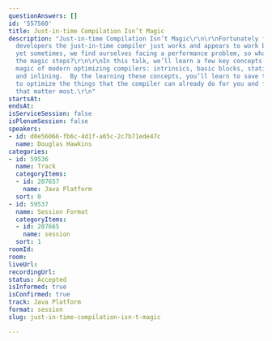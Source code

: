 ```yaml
---
questionAnswers: []
id: '557560'
title: Just-in-time Compilation Isn’t Magic
description: "Just-in-time Compilation Isn’t Magic\r\n\r\nFortunately for most Java
  developers the just-in-time compiler just works and appears to work by magic.  And
  yet sometimes, we find ourselves facing a performance problem, so what do we when
  the magic stops?\r\n\r\nIn this talk, we’ll learn a few key concepts behind the
  magic of modern optimizing compilers: intrinsics, basic blocks, static single assignment,
  and inlining.  By the learning these concepts, you’ll learn to save time not trying
  to optimize the things that the compiler can already do for you and focus on things
  that matter most.\r\n"
startsAt: 
endsAt: 
isServiceSession: false
isPlenumSession: false
speakers:
- id: d0e56066-fb6c-4d1f-a65c-2c7b71ede47c
  name: Douglas Hawkins
categories:
- id: 59536
  name: Track
  categoryItems:
  - id: 207657
    name: Java Platform
  sort: 0
- id: 59537
  name: Session Format
  categoryItems:
  - id: 207665
    name: session
  sort: 1
roomId: 
room: 
liveUrl: 
recordingUrl: 
status: Accepted
isInformed: true
isConfirmed: true
track: Java Platform
format: session
slug: just-in-time-compilation-isn-t-magic

---
```

